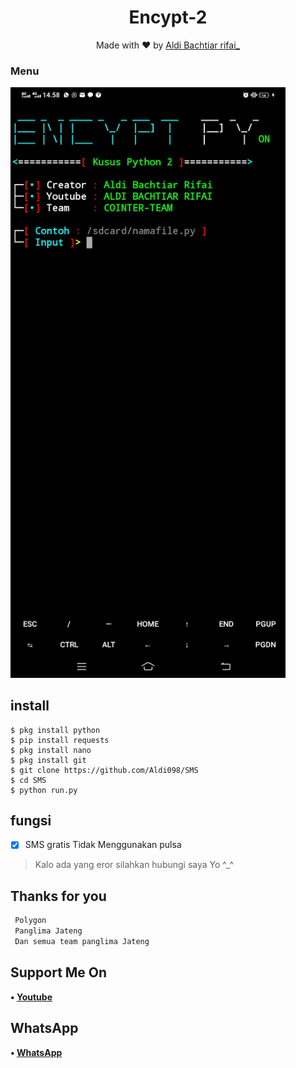<h1 align="center">
  Encypt-2
</h1>
</div>
<p align="center">
  Made with ❤️ by <a href="https://github.com/Aldi098">Aldi Bachtiar rifai_</a>
</p>
<p align="center">
 
### Menu
 <img src="https://github.com/Aldi098/Encypt-2/blob/main/Screenshot_20211120_145856.jpg" width="440" title="Menu" alt="Menu">
</p>


## install
```python3
$ pkg install python
$ pip install requests
$ pkg install nano
$ pkg install git
$ git clone https://github.com/Aldi098/SMS
$ cd SMS
$ python run.py

```

## fungsi
- [x] SMS gratis Tidak Menggunakan pulsa

> Kalo ada yang eror silahkan hubungi saya Yo ^_^

## Thanks for you
```php
 Polygon
 Panglima Jateng
 Dan semua team panglima Jateng
```
## Support Me On
<b>• [Youtube](https://youtube.com/channel/UC7ygjAbDjuiN76PqOlJm40A)</b>
</br>
## WhatsApp
<b>• [WhatsApp](https://api.whatsapp.com/send?phone=+62852-9500-4078&text=Assalamualaikum)</b>
<br>
